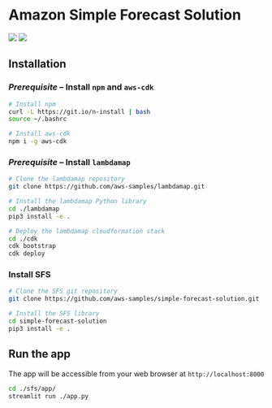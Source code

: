 # Amazon Simple Forecast Solution

![](https://img.shields.io/badge/license-MIT--0-green)
![](https://img.shields.io/github/workflow/status/aws-samples/simple-forecast-solution/pytest/main)

## Installation

### _Prerequisite_ – Install `npm` and `aws-cdk`

```bash
# Install npm
curl -L https://git.io/n-install | bash
source ~/.bashrc

# Install aws-cdk
npm i -g aws-cdk
```

### _Prerequisite_ – Install `lambdamap`

```bash
# Clone the lambdamap repository
git clone https://github.com/aws-samples/lambdamap.git

# Install the lambdamap Python library
cd ./lambdamap
pip3 install -e .

# Deploy the lambdamap cloudformation stack
cd ./cdk
cdk bootstrap
cdk deploy
```

### Install SFS

```bash
# Clone the SFS git repository
git clone https://github.com/aws-samples/simple-forecast-solution.git

# Install the SFS library
cd simple-forecast-solution
pip3 install -e .
```

## Run the app

The app will be accessible from your web browser at `http://localhost:8000`
```bash
cd ./sfs/app/
streamlit run ./app.py
```
